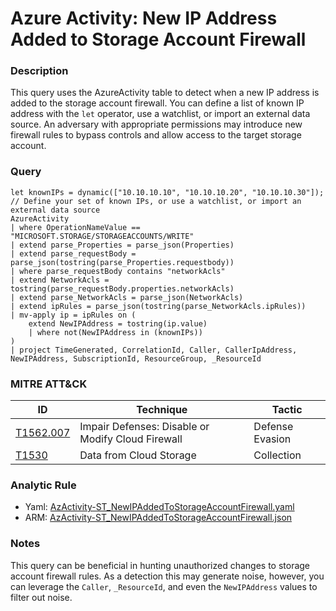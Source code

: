 # Azure Activity: New IP Address Added to Storage Account Firewall

### Description
This query uses the AzureActivity table to detect when a new IP address is added to the storage account firewall. You can define a list of known IP address with the `let` operator, use a watchlist, or import an external data source. An adversary with appropriate permissions may introduce new firewall rules to bypass controls and allow access to the target storage account.

### Query
```kql
let knownIPs = dynamic(["10.10.10.10", "10.10.10.20", "10.10.10.30"]); // Define your set of known IPs, or use a watchlist, or import an external data source
AzureActivity
| where OperationNameValue == "MICROSOFT.STORAGE/STORAGEACCOUNTS/WRITE"
| extend parse_Properties = parse_json(Properties)
| extend parse_requestBody = parse_json(tostring(parse_Properties.requestbody))
| where parse_requestBody contains "networkAcls"
| extend NetworkAcls = tostring(parse_requestBody.properties.networkAcls)
| extend parse_NetworkAcls = parse_json(NetworkAcls)
| extend ipRules = parse_json(tostring(parse_NetworkAcls.ipRules))
| mv-apply ip = ipRules on (
    extend NewIPAddress = tostring(ip.value)
    | where not(NewIPAddress in (knownIPs))
)
| project TimeGenerated, CorrelationId, Caller, CallerIpAddress, NewIPAddress, SubscriptionId, ResourceGroup, _ResourceId
```

### MITRE ATT&CK
| ID | Technique | Tactic |
|----|-----------|--------|
| [T1562.007](https://attack.mitre.org/techniques/T1562/007/) | Impair Defenses: Disable or Modify Cloud Firewall | Defense Evasion |
| [T1530](https://attack.mitre.org/techniques/T1530/) | Data from Cloud Storage  | Collection |

### Analytic Rule
- Yaml: [AzActivity-ST_NewIPAddedToStorageAccountFirewall.yaml](https://github.com/KernelCaleb/Kustonomicon/blob/main/Analytic%20Rules/Azure%20Activity/AzActivity-ST_NewIPAddedToStorageAccountFirewall.yaml)
- ARM: [AzActivity-ST_NewIPAddedToStorageAccountFirewall.json](https://github.com/KernelCaleb/Kustonomicon/blob/main/Analytic%20Rules/Azure%20Activity/AzActivity-ST_NewIPAddedToStorageAccountFirewall.json)

### Notes
This query can be beneficial in hunting unauthorized changes to storage account firewall rules. As a detection this may generate noise, however, you can leverage the `Caller`, `_ResourceId`, and even the `NewIPAddress` values to filter out noise.
